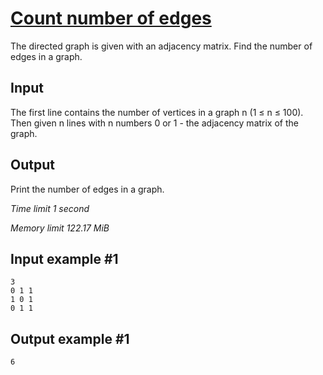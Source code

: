# [Count number of edges](https://www.e-olymp.com/en/contests/9060/problems/78610)

The directed graph is given with an adjacency matrix. Find the number of edges in a graph.

## Input

The first line contains the number of vertices in a graph n (1 ≤ n ≤ 100). Then given n lines with n numbers 0 or 1 - the adjacency matrix of the graph.

## Output

Print the number of edges in a graph.

_Time limit 1 second_

_Memory limit 122.17 MiB_

## Input example #1
```
3
0 1 1
1 0 1
0 1 1
```

## Output example #1
```
6
```
